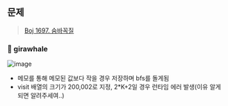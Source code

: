 ## 문제
> [Boj 1697. 숨바꼭질](https://www.acmicpc.net/problem/1697)


### :whale: girawhale

![image](https://user-images.githubusercontent.com/48428699/95935336-f56f2e00-0e0d-11eb-9a4b-45ae833d05e4.png)


- 메모를 통해 메모된 값보다 작을 경우 저장하며 bfs를 돌게됨
- visit 배열의 크기가 200,002로 지정, 2*K+2일 경우 런타임 에러 발생(이유 알게되면 알려주세여..)